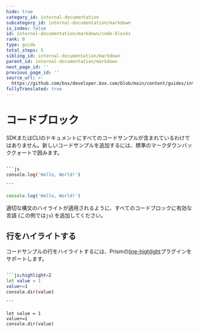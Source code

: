 ```yaml
---
hide: true
category_id: internal-documentation
subcategory_id: internal-documentation/markdown
is_index: false
id: internal-documentation/markdown/code-blocks
rank: 0
type: guide
total_steps: 5
sibling_id: internal-documentation/markdown
parent_id: internal-documentation/markdown
next_page_id: ''
previous_page_id: ''
source_url: >-
  https://github.com/box/developer.box.com/blob/main/content/guides/internal-documentation/markdown/code-blocks.md
fullyTranslated: true
---
```

<!-- does not need translation -->

# コードブロック

<!-- markdownlint-disable code-fence-style -->

SDKまたはCLIのドキュメントにすべてのコードサンプルが含まれているわけではありません。新しいコードサンプルを追加するには、標準のマークダウンバッククォートで囲みます。

````sh

```js
console.log('Hello, World!')

```
````

<H>

```js
console.log('Hello, World!')

```

</H>

<Message>

適切な構文のハイライトが適用されるように、すべてのコードブロックに有効な言語 (この例では`js`) を追加してください。

</Message>

## 行をハイライトする

コードサンプルの行をハイライトするには、Prismの[line-highlight](https://prismjs.com/plugins/line-highlight/)プラグインをサポートします。

````sh

```js;highlight=2
let value = 1
value+=1
console.dir(value)

```
````

<H>

```js;highlight=2
let value = 1
value+=1
console.dir(value)

```

</H>

<!-- markdownlint-enable code-fence-style -->
